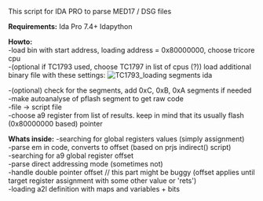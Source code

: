 This script for IDA PRO to parse MED17 / DSG files

<b>Requirements:</b>
Ida Pro 7.4+
Idapython

<b>Howto:</b>  
  -load bin with start address, loading address = 0x80000000, choose tricore cpu  
  -(optional if TC1793 used, choose TC1797 in list of cpus (?)) load additional binary file with these settings: ![TC1793_loading segments ida](https://github.com/user-attachments/assets/23f9d4b5-9f90-4449-85da-2943e3e4e354)
  
  -(optional) check for the segments, add 0xC, 0xB, 0xA segments if needed
  -make autoanalyse of pflash segment to get raw code  
  -file -> script file  
  -choose a9 register from list of results. keep in mind that its usually flash (0x80000000 based) pointer

<b>Whats inside:</b>
-searching for global registers values (simply assignment)  
-parse em in code, converts to offset (based on prjs indirect() script)  
-searching for a9 global register offset  
-parse direct addressing mode (sometimes not)  
-handle double pointer offset // this part might be buggy (offset applies until target register assignment with some other value or 'rets')  
-loading a2l definition with maps and variables + bits  
